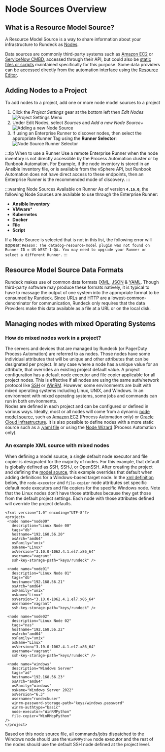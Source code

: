 # Node Sources Overview

## What is a Resource Model Source?

A Resource Model Source is a way to share information about your infrastructure to Rundeck as [Nodes](/manual/05-nodes.html#overview).

Data sources are commonly third-party systems such as [Amazon EC2](/manual/projects/resource-model-sources/aws.html) or [ServiceNow CMBD](/manual/projects/resource-model-sources/servicenow.html), accessed through their API, but could also be [static files or scripts](/manual/projects/resource-model-sources/builtin.html) maintained specifically for this purpose. Some data providers can be accessed directly from the automation interface using the [Resource Editor](/manual/projects/resource-model-sources/resource-editor.html). 

## Adding Nodes to a Project

To add nodes to a project, add one or more node model sources to a project 

1. Click the *Project Settings* gear at the bottom left then *Edit Nodes*<br>
   ![Project Settings Menu](~@assets/img/project-nodes.png)
2. Under Edit Nodes, select *Sources* and *Add a new Node Source+*<br>
   ![Adding a new Node Source](~@assets/img/edit-nodes.png)
3. If using an Enterprise Runner to discover nodes, then select the appropriate Runner Tag using the **Runner Selector**:<br>
   ![Node Source Runner Selector](@assets/img/node-source-runner-selector.png)



:::tip When to use a Runner
Use a remote Enterprise Runner when the node inventory is not directly accessible by the Process Automation cluster or by Runbook Automation.
For Example, if the node inventory is stored in an Ansible Inventory file, or is available from the vSphere API, but Runbook Automation does not have
direct access to these endpoints, then an Enterprise Runner is the recommended mode of discovery.
:::

:::warning Node Sources Available on Runner
As of version **`4.16.0`**, the following Node Sources are available to use through the Enterprise Runner:
* **Ansible Inventory**
* **VMware***
* **Kubernetes**
* **Docker**
* **File**
* **Script**

If a Node Source is selected that is not in this list, the following error will appear: `Reason: The datadog-resource-model plugin was not found on Runner ID = US-WEST-1-QA. You may need to upgrade your Runner or select a different Runner.`
:::


## Resource Model Source Data Formats

Rundeck makes use of common data formats ([XML](/manual/document-format-reference/resource-v13.html), [JSON](/manual/document-format-reference/resource-json-v10.html) & [YAML](/manual/document-format-reference/resource-yaml-v13.html). Though third-party software may produce these formats natively, it is typical to have to massage the output of one system into the appropriate format to be consumed by Rundeck. Since URLs and HTTP are a lowest-common-denominator for communication, Rundeck only requires that the data Providers make this data available as a file at a URL or on the local disk.<br>

## Managing nodes with mixed Operating Systems

### How do mixed nodes work in a project?
The servers and devices that are managed by Rundeck (or PagerDuty Process Automation) are referred to as nodes.  Those nodes have some individual attributes that will be unique and other attributes that can be designated per project.  In any case where a node has a unique value for an attribute, that overrides an existing project default value.  A project configuration has a default node executor and file copier applicable for all project nodes. This is effective if all nodes are using the same auth/network protocol like [SSH](/learning/howto/ssh-on-linux-nodes.html#using-ssh-on-linux-unix-nodes) or [WinRM](https://github.com/rundeck-plugins/py-winrm-plugin). However, some environments are built with mixed operating systems including Linux, UNIX, and Windows.  In an environment with mixed operating systems, some jobs and commands can run in both environments.<br>
Nodes are defined in each project and can be configured or defined in various ways.  Ideally, most or all nodes will come from a dynamic [node model source](/manual/projects/resource-model-sources/), such as [Amazon EC2](https://docs.rundeck.com/docs/manual/projects/resource-model-sources/aws.html) (Process Automation only) or [Oracle Cloud Infrastructure](/manual/projects/resource-model-sources/oracle.html).  It is also possible to define nodes with a more static source such as a [.yaml file](/manual/document-format-reference/resource-yaml-v13.html) or using the [Node Wizard](/manual/projects/resource-model-sources/node-wizard.html) (Process Automation only).<br>

### An example XML source with mixed nodes
When defining a model source, a single default node executor and file copier is designated for the majority of nodes.  For this example, that default is globally defined as SSH, SSHJ, or OpenSSH.  After creating the project and defining the [model source](/learning/howto/ssh-on-linux-nodes.html), this example overrides that default when adding definitions for a Windows-based target node. In the [xml definition](/manual/document-format-reference/resource-v13.html#resource-xml) below, the `node-executor` and `file-copier` node attributes set specific default node executors and file copiers for the specific Windows node.  Note that the Linux nodes don’t have those attributes because they get those from the default project settings.  Each node with those attributes defined will override the project defaults.<br>

```
<?xml version="1.0" encoding="UTF-8"?>
<project>
 <node name="node00"
   description="Linux Node 00"
   tags="db"
   hostname="192.168.56.20"
   osArch="amd64"
   osFamily="unix"
   osName="Linux"
   osVersion="3.10.0-1062.4.1.el7.x86_64"
   username="vagrant"
   ssh-key-storage-path="keys/rundeck" />

 <node name="node01"
   description="Linux Node 01"
   tags="db"
   hostname="192.168.56.21"
   osArch="amd64"
   osFamily="unix"
   osName="Linux"
   osVersion="3.10.0-1062.4.1.el7.x86_64"
   username="vagrant"
   ssh-key-storage-path="keys/rundeck" />

 <node name="node02"
   description="Linux Node 02"
   tags="nas"
   hostname="192.168.56.22"
   osArch="amd64"
   osFamily="unix"
   osName="Linux"
   osVersion="3.10.0-1062.4.1.el7.x86_64"
   username="vagrant"
   ssh-key-storage-path="keys/rundeck" />

 <node name="windows"
   description="Windows Server"
   tags="ad"
   hostname="192.168.56.23"
   osArch="amd64"
   osFamily="windows"
   osName="Windows Server 2022"
   osVersion="6.3"
   username="rundeckuser"
   winrm-password-storage-path="keys/windows.password"
   winrm-authtype="basic"
   node-executor="WinRMPython"
   file-copier="WinRMcpPython"
/>
</project>
```

Based on this node source file, all commands/jobs dispatched to the Windows node should use the `WinRMPython` node executor and the rest of the nodes should use the default SSH node defined at the project level.